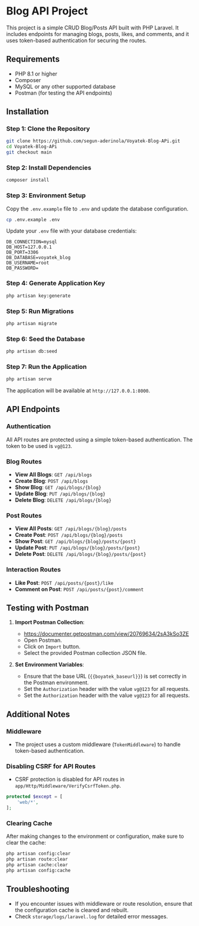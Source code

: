 
# Blog API Project

This project is a simple CRUD Blog/Posts API built with PHP Laravel. It includes endpoints for managing blogs, posts, likes, and comments, and it uses token-based authentication for securing the routes.

## Requirements

- PHP 8.1 or higher
- Composer
- MySQL or any other supported database
- Postman (for testing the API endpoints)

## Installation

### Step 1: Clone the Repository

```bash
git clone https://github.com/segun-aderinola/Voyatek-Blog-APi.git
cd Voyatek-Blog-APi
git checkout main
```

### Step 2: Install Dependencies

```bash
composer install
```

### Step 3: Environment Setup

Copy the `.env.example` file to `.env` and update the database configuration.

```bash
cp .env.example .env
```

Update your `.env` file with your database credentials:

```
DB_CONNECTION=mysql
DB_HOST=127.0.0.1
DB_PORT=3306
DB_DATABASE=voyatek_blog
DB_USERNAME=root
DB_PASSWORD=
```

### Step 4: Generate Application Key

```bash
php artisan key:generate
```

### Step 5: Run Migrations

```bash
php artisan migrate
```

### Step 6: Seed the Database

```bash
php artisan db:seed
```

### Step 7: Run the Application

```bash
php artisan serve
```

The application will be available at `http://127.0.0.1:8000`.

## API Endpoints

### Authentication

All API routes are protected using a simple token-based authentication. The token to be used is `vg@123`.

### Blog Routes

- **View All Blogs**: `GET /api/blogs`
- **Create Blog**: `POST /api/blogs`
- **Show Blog**: `GET /api/blogs/{blog}`
- **Update Blog**: `PUT /api/blogs/{blog}`
- **Delete Blog**: `DELETE /api/blogs/{blog}`

### Post Routes

- **View All Posts**: `GET /api/blogs/{blog}/posts`
- **Create Post**: `POST /api/blogs/{blog}/posts`
- **Show Post**: `GET /api/blogs/{blog}/posts/{post}`
- **Update Post**: `PUT /api/blogs/{blog}/posts/{post}`
- **Delete Post**: `DELETE /api/blogs/{blog}/posts/{post}`

### Interaction Routes

- **Like Post**: `POST /api/posts/{post}/like`
- **Comment on Post**: `POST /api/posts/{post}/comment`

## Testing with Postman

1. **Import Postman Collection**:
   - https://documenter.getpostman.com/view/20769634/2sA3kSo3ZE
   - Open Postman.
   - Click on `Import` button.
   - Select the provided Postman collection JSON file.

2. **Set Environment Variables**:
   - Ensure that the base URL (`{{boyatek_baseurl}}`) is set correctly in the Postman environment.
   - Set the `Authorization` header with the value `vg@123` for all requests.
   - Set the `Authorization` header with the value `vg@123` for all requests.

## Additional Notes

### Middleware

- The project uses a custom middleware (`TokenMiddleware`) to handle token-based authentication.

### Disabling CSRF for API Routes

- CSRF protection is disabled for API routes in `app/Http/Middleware/VerifyCsrfToken.php`.

```php
protected $except = [
    'web/*',
];
```

### Clearing Cache

After making changes to the environment or configuration, make sure to clear the cache:

```bash
php artisan config:clear
php artisan route:clear
php artisan cache:clear
php artisan config:cache
```

## Troubleshooting

- If you encounter issues with middleware or route resolution, ensure that the configuration cache is cleared and rebuilt.
- Check `storage/logs/laravel.log` for detailed error messages.
